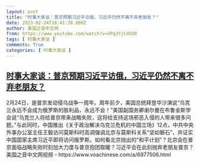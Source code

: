 ```yaml
---
layout: post
title: "时事大家谈：普京预期习近平访俄，习近平仍然不离不弃老朋友？"
date: 2023-02-24T16:41:39.000Z
author: 美国之音中文网
from: https://www.youtube.com/watch?v=VPq3YjCd5O0
tags: [ 时事大家谈 ]
comments: True
categories: [ 时事大家谈 ]
---
```

<!--1677256899000-->
[时事大家谈：普京预期习近平访俄，习近平仍然不离不弃老朋友？](https://www.youtube.com/watch?v=VPq3YjCd5O0)
------

<div>
2月24日，是普京发动侵乌战争一周年。周年前夕，美国总统拜登华沙演说“乌克兰永远不会成为俄罗斯的胜利品，永远不会！”美国副国务卿谢尔曼在布鲁金斯学会说“乌克兰人将给普京带来战略失败，这将给支持这场邪恶入侵的人带来很多问题。”与此同时，中国推出《关于政治解决乌克兰危机的中国立场》12点，中共中央外事办公室主任王毅访问莫斯科时高调强调北京与莫斯科关系“坚如磐石”，并证实中国国家主席习近平即将访问俄罗斯。如何看北京抛出的“和平计划”？北京会在普京面临战略失败时刻加大力度与普京抱团取暖？习近平会在此刻抛弃老朋友普京？美国之音中文网视频 - https://www.voachinese.com/a/6977506.html
</div>
